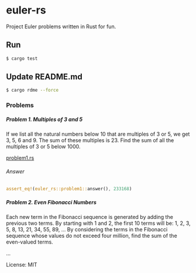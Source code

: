 # euler-rs

Project Euler problems written in Rust for fun.

## Run

```sh
$ cargo test
```

## Update README.md

```sh
$ cargo rdme --force
```

### Problems

<!-- cargo-rdme start -->

##### Problem 1. Multiples of 3 and 5

If we list all the natural numbers below 10 that are multiples of 3 or 5, we get 3, 5, 6 and 9. The sum of these multiples is 23.
Find the sum of all the multiples of 3 or 5 below 1000.

[problem1.rs](src/problem1.rs)

###### Answer

```rust
assert_eq!(euler_rs::problem1::answer(), 233168)
```

##### Problem 2. Even Fibonacci Numbers

Each new term in the Fibonacci sequence is generated by adding the previous two terms. By starting with 1 and 2, the first 10 terms will be:
1, 2, 3, 5, 8, 13, 21, 34, 55, 89, ...
By considering the terms in the Fibonacci sequence whose values do not exceed four million, find the sum of the even-valued terms.

...

<!-- cargo-rdme end -->

License: MIT

